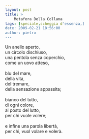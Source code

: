 ```yaml
---
layout: post
title: >
    Metafora Della Collana
tags: [speciale,scheggia d'essenza,]
date: 2009-02-21 18:56:00
author: pietro
---
```

Un anello aperto,<br/>un circolo dischiuso,<br/>una pentola senza coperchio,<br/>come un uovo atteso,<br/><br/>blu del mare,<br/>della vita,<br/>del tremare,<br/>della sensazione appassita;<br/><br/>bianco del tutto,<br/>di ogni colore,<br/>al posto del lutto,<br/>per chi vuole volere;<br/><br/>e infine una parola libertà,<br/>per chi, vuol volare e volerà.

